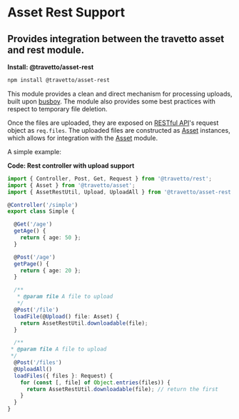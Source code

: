 <!-- This file was generated by the framweork and should not be modified directly -->
<!-- Please modify https://github.com/travetto/travetto/tree/master/module/asset-rest/doc.ts and execute "npm run docs" to rebuild -->
# Asset Rest Support
## Provides integration between the travetto asset and rest module.

**Install: @travetto/asset-rest**
```bash
npm install @travetto/asset-rest
```

This module provides a clean and direct mechanism for processing uploads, built upon [busboy](https://github.com/mscdex/busboy). The module also provides some best practices with respect to temporary file deletion.

Once the files are uploaded, they are exposed on [RESTful API](https://github.com/travetto/travetto/tree/master/module/rest#readme "Declarative api for RESTful APIs with support for the dependency injection module.")'s request object as `req.files`. The uploaded files are constructed as [Asset](https://github.com/travetto/travetto/tree/master/module/asset/src/types.ts#L8) instances, which allows for  integration with the [Asset](https://github.com/travetto/travetto/tree/master/module/asset#readme "Modular library for storing and retrieving binary assets") module.

A simple example:

**Code: Rest controller with upload support**
```typescript
import { Controller, Post, Get, Request } from '@travetto/rest';
import { Asset } from '@travetto/asset';
import { AssetRestUtil, Upload, UploadAll } from '@travetto/asset-rest';

@Controller('/simple')
export class Simple {

  @Get('/age')
  getAge() {
    return { age: 50 };
  }

  @Post('/age')
  getPage() {
    return { age: 20 };
  }

  /**
   * @param file A file to upload
   */
  @Post('/file')
  loadFile(@Upload() file: Asset) {
    return AssetRestUtil.downloadable(file);
  }

  /**
 * @param file A file to upload
 */
  @Post('/files')
  @UploadAll()
  loadFiles({ files }: Request) {
    for (const [, file] of Object.entries(files)) {
      return AssetRestUtil.downloadable(file); // return the first
    }
  }
}
```

